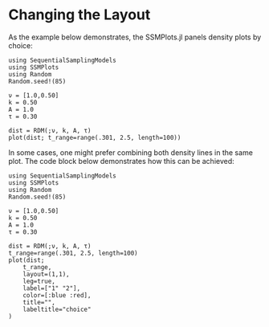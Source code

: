 # Changing the Layout 

As the example below demonstrates, the SSMPlots.jl panels density plots by choice:


```@example layout 
using SequentialSamplingModels
using SSMPlots
using Random 
Random.seed!(85)

ν = [1.0,0.50]
k = 0.50
A = 1.0
τ = 0.30

dist = RDM(;ν, k, A, τ)
plot(dist; t_range=range(.301, 2.5, length=100))
```
In some cases, one might prefer combining both density lines in the same plot. The code block below demonstrates how this can be achieved:

```@example layout 
using SequentialSamplingModels
using SSMPlots
using Random 
Random.seed!(85)

ν = [1.0,0.50]
k = 0.50
A = 1.0
τ = 0.30

dist = RDM(;ν, k, A, τ)
t_range=range(.301, 2.5, length=100)
plot(dist; 
    t_range, 
    layout=(1,1), 
    leg=true, 
    label=["1" "2"], 
    color=[:blue :red], 
    title="", 
    labeltitle="choice"
)
```
